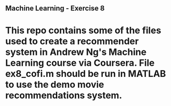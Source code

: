## Machine Learning - Exercise 8
# This repo contains some of the files used to create a recommender system in Andrew Ng's Machine Learning course via Coursera. File ex8_cofi.m should be run in MATLAB to use the demo movie recommendations system.
